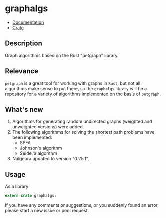 # graphalgs

* [Documentation](https://docs.rs/graphalgs/)
* [Crate](https://crates.io/crates/graphalgs)


## Description

Graph algorithms based on the Rust "petgraph" library.


## Relevance

```petgraph``` is a great tool for working with graphs in ```Rust```, but not all algorithms make sense to put there, so the ```graphalgs``` library will be a repository for a variety of algorithms implemented on the basis of ```petgraph```.


## What's new

1. Algorithms for generating random undirected graphs (weighted and unweighted versions) were added.
2. The following algorithms for solving the shortest path problems have been implemented:
    * SPFA
    * Johnson's algorithm
    * Seidel'a algorithm
3. Nalgebra updated to version "0.25.1".

## Usage

As a library
```rust
extern crate graphalgs;

```

If you have any comments or suggestions, or you suddenly found an error, please start a new issue or pool request.
